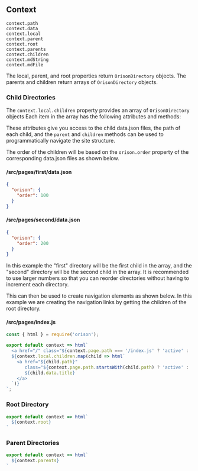 ## Context

```
context.path
context.data
context.local
context.parent
context.root
context.parents
context.children
context.mdString
context.mdFile
```

The local, parent, and root properties return `OrisonDirectory` objects. The
parents and children return arrays of `OrisonDirectory` objects.

### Child Directories

The `context.local.children` property provides an array of `OrisonDirectory` objects
Each item in the array has the following attributes and methods:

These attributes give you access to the child data.json files, the
path of each child, and the `parent` and `children` methods can be used to
programmatically navigate the site structure.

The order of the children will be based on the `orison.order` property of the
corresponding data.json files as shown below.

#### /src/pages/first/data.json
```json
{
  "orison": {
    "order": 100
  }
}
```

#### /src/pages/second/data.json
```json
{
  "orison": {
    "order": 200
  }
}
```

In this example the "first" directory will be the first child in the array, and
the "second" directory will be the second child in the array. It is recommended
to use larger numbers so that you can reorder directories without having to
increment each directory.

This can then be used to create navigation elements as shown below. In this example
we are creating the navigation links by getting the children of the root directory.

#### /src/pages/index.js
```js
const { html } = require('orison');

export default context => html`
  <a href="/" class="${context.page.path === '/index.js' ? 'active' : ''}">Begin</a>
  ${context.local.children.map(child => html`
    <a href="${child.path}"
       class="${context.page.path.startsWith(child.path) ? 'active' : ''}">
       ${child.data.title}
    </a>
  `)}
`;
```

### Root Directory

```js
export default context => html`
  ${context.root}
`
```

### Parent Directories

```js
export default context => html`
  ${context.parents}
`
```
